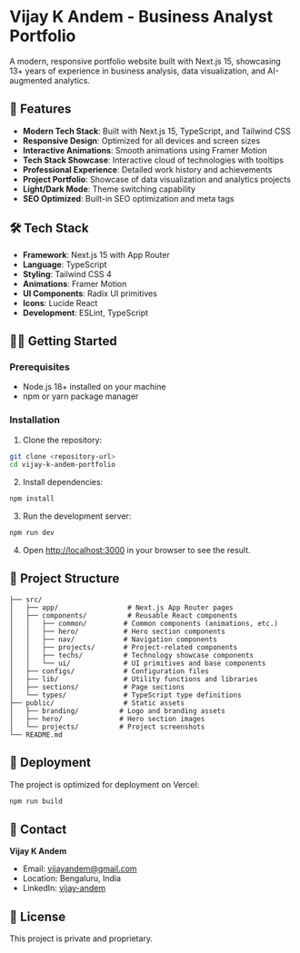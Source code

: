 # Vijay K Andem - Business Analyst Portfolio

A modern, responsive portfolio website built with Next.js 15, showcasing 13+ years of experience in business analysis, data visualization, and AI-augmented analytics.

## 🚀 Features

- **Modern Tech Stack**: Built with Next.js 15, TypeScript, and Tailwind CSS
- **Responsive Design**: Optimized for all devices and screen sizes
- **Interactive Animations**: Smooth animations using Framer Motion
- **Tech Stack Showcase**: Interactive cloud of technologies with tooltips
- **Professional Experience**: Detailed work history and achievements
- **Project Portfolio**: Showcase of data visualization and analytics projects
- **Light/Dark Mode**: Theme switching capability
- **SEO Optimized**: Built-in SEO optimization and meta tags

## 🛠️ Tech Stack

- **Framework**: Next.js 15 with App Router
- **Language**: TypeScript
- **Styling**: Tailwind CSS 4
- **Animations**: Framer Motion
- **UI Components**: Radix UI primitives
- **Icons**: Lucide React
- **Development**: ESLint, TypeScript

## 🏃‍♂️ Getting Started

### Prerequisites

- Node.js 18+ installed on your machine
- npm or yarn package manager

### Installation

1. Clone the repository:
```bash
git clone <repository-url>
cd vijay-k-andem-portfolio
```

2. Install dependencies:
```bash
npm install
```

3. Run the development server:
```bash
npm run dev
```

4. Open [http://localhost:3000](http://localhost:3000) in your browser to see the result.

## 📁 Project Structure

```
├── src/
│   ├── app/                 # Next.js App Router pages
│   ├── components/          # Reusable React components
│   │   ├── common/         # Common components (animations, etc.)
│   │   ├── hero/           # Hero section components
│   │   ├── nav/            # Navigation components
│   │   ├── projects/       # Project-related components
│   │   ├── techs/          # Technology showcase components
│   │   └── ui/             # UI primitives and base components
│   ├── configs/            # Configuration files
│   ├── lib/                # Utility functions and libraries
│   ├── sections/           # Page sections
│   └── types/              # TypeScript type definitions
├── public/                 # Static assets
│   ├── branding/          # Logo and branding assets
│   ├── hero/              # Hero section images
│   └── projects/          # Project screenshots
└── README.md
```

## 🚀 Deployment

The project is optimized for deployment on Vercel:

```bash
npm run build
```

## 📧 Contact

**Vijay K Andem**
- Email: vijayandem@gmail.com
- Location: Bengaluru, India
- LinkedIn: [vijay-andem](https://www.linkedin.com/in/vijay-andem-b2092223/)

## 📄 License

This project is private and proprietary.
